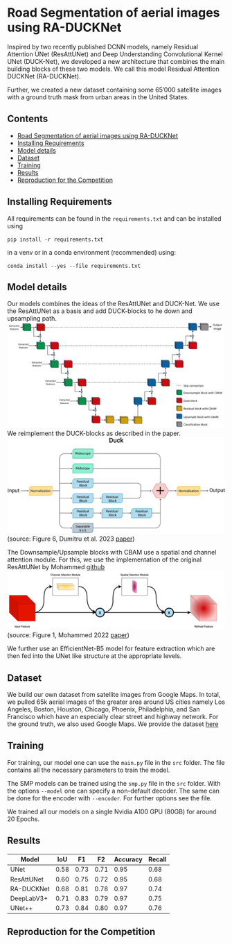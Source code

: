 # Road Segmentation of aerial images using RA-DUCKNet
Inspired by two recently published DCNN models, namely Residual
Attention UNet (ResAttUNet) and Deep Understanding
Convolutional Kernel UNet (DUCK-Net), we developed
a new architecture that combines the main building blocks
of these two models. We call this model Residual
Attention DUCKNet (RA-DUCKNet).

Further, we created a new dataset containing some 65’000 satellite images with
a ground truth mask from urban areas in the United States. 

## Contents

- [Road Segmentation of aerial images using RA-DUCKNet](#road-segmentation-of-aerial-images-using-ra\-ducknet)
- [Installing Requirements](#installing-requirements)
- [Model details](#model-details)
- [Dataset](#dataset)
- [Training](#training)
- [Results](#results)
- [Reproduction for the Competition](#reproduction-for-the-competition)
  
## Installing Requirements
All requirements can be found in the `requirements.txt` and can be installed using 
```
pip install -r requirements.txt
```
in a venv or in a conda environment (recommended) using:
```
conda install --yes --file requirements.txt
```
## Model details
Our models combines the ideas of the ResAttUNet and DUCK-Net. We use the ResAttUNet as a basis and add DUCK-blocks to he down and upsampling path.
![RA-DUCKNet](./img/architecture.png)
We reimplement the DUCK-blocks as described in the paper.
![DUCK-block](./img/DUCK_block.png)
(source: Figure 6, Dumitru et al. 2023 [paper](https://www.nature.com/articles/s41598-023-36940-5))

The Downsample/Upsample blocks with CBAM use a spatial and channel attention module. For this, we use the implementation of the original ResAttUNet by Mohammed [github](https://github.com/sheikhazhanmohammed/SADMA#sadma-satellite-based-marine-debris-detection)
![CBAM](./img/Sample_with_CBAM.png)
(source: Figure 1, Mohammed 2022 [paper](https://arxiv.org/abs/2210.08506))

We further use an EfficientNet-B5 model for feature extraction which are then fed into the UNet like structure at the appropriate levels.

## Dataset
We build our own dataset from satellite images from Google Maps. In total, we pulled 65k aerial images of the
greater area around US cities namely Los Angeles, Boston,
Houston, Chicago, Phoenix, Philadelphia, and San Francisco
which have an especially clear street and highway network.
For the ground truth, we also used Google Maps.
We provide the dataset [here](link)

## Training
For training, our model one can use the `main.py` file in the `src` folder. The file contains all the necessary parameters to train the model.

The SMP models can be trained using the `smp.py` file in the `src` folder. With the options `--model` one can specify a non-default decoder. The same can be done for the encoder with `--encoder`. For further options see the file. 

We trained all our models on a single Nvidia A100 GPU (80GB) for around 20 Epochs.
## Results
| Model      | IoU         | F1            | F2            | Accuracy      | Recall        |
|------------|-------------|---------------|---------------|---------------|---------------|
| UNet       | 0.58        | 0.73          | 0.71          | 0.95          | 0.68          |
| ResAttUNet | 0.60        | 0.75          | 0.72          | 0.95          | 0.68          |
| RA-DUCKNet | 0.68        | 0.81          | 0.78          | 0.97          | 0.74          |
| DeepLabV3+ | 0.71        | 0.83          | 0.79          | 0.97          | 0.75          |
| UNet++     | 0.73        | 0.84          | 0.80          | 0.97          | 0.76          |

## Reproduction for the Competition



